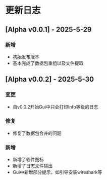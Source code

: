 # 更新日志

## [Alpha v0.0.1] - 2025-5-29

### 新增

* 初始发布版本
* 基本完成了数据包重组以及文件提取
  
## [Alpha v0.0.2] - 2025-5-30

### 变更

* 自v0.0.2开始Gui中只会打印Info等级的日志

### 修复

* 修复了数据包合并的问题

### 新增

* 新增了软件图标
* 新增了日志文件输出
* Gui中新增部分提示，如引导安装wireshark等